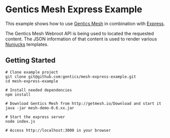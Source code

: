 # Gentics Mesh Express Example

This example shows how to use [Gentics Mesh](http://getmesh.io) in combination with [Express](http://expressjs.com/). 

The Gentics Mesh Webroot API is being used to located the requested content. The JSON information of that content is used to render various [Nunjucks](https://mozilla.github.io/nunjucks/) templates.

## Getting Started

```
# Clone example project
git clone git@github.com:gentics/mesh-express-example.git
cd mesh-express-example

# Install needed dependencies 
npm install

# Download Gentics Mesh from http://getmesh.io/Download and start it
java -jar mesh-demo-0.6.xx.jar

# Start the express server
node index.js

# Access http://localhost:3000 in your browser
```

